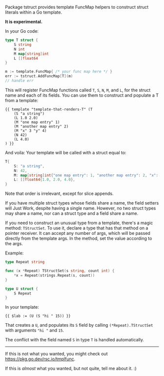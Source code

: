 Package tstruct provides template FuncMap helpers to construct struct literals within a Go template.

**It is experimental.**

In your Go code:

```go
type T struct {
    S string
    N int
    M map[string]int
    L []float64
}

m := template.FuncMap{ /* your func map here */ }
err := tstruct.AddFuncMap[T](m)
// handle err
```

This will register FuncMap functions called `T`, `S`, `N`, `M`, and `L`, for the struct name and each of its fields. You can use them to construct and populate a T from a template:

```
{{ template "template-that-renders-T" (T
    (S "a string")
    (L 1.0 2.0)
    (M "one map entry" 1)
    (M "another map entry" 2)
    (M "x" 3 "y" 4)
    (N 42)
    (L 4.0)
) }}
```

And voila: Your template will be called with a struct equal to:

```go
T{
    S: "a string",
    N: 42,
    M: map[string]int{"one map entry": 1, "another map entry": 2, "x": 3, "y": 4},
    L: []float64{1.0, 2.0, 4.0},
}
```

Note that order is irrelevant, except for slice appends.

If you have multiple struct types whose fields share a name, the field setters will Just Work, despite having a single name. However, no two struct types may share a name, nor can a struct type and a field share a name.

If you need to construct an unusual type from a template, there's a magic method: `TStructSet`. To use it, declare a type that has that method on a pointer receiver. It can accept any number of args, which will be passed directly from the template args. In the method, set the value according to the args.

Example:

```go
type Repeat string

func (x *Repeat) TStructSet(s string, count int) {
	*x = Repeat(strings.Repeat(s, count))
}

type U struct {
    S Repeat
}
```

In your template:

```
{{ $lab := (U (S "hi " 15)) }}
```

That creates a `U`, and populates its `S` field by calling `(*Repeat).TStructSet` with arguments `"hi "` and `15`.

The conflict with the field named `S` in type `T` is handled automatically.

---

If this is not what you wanted, you might check out https://pkg.go.dev/rsc.io/tmplfunc.

If this is _almost_ what you wanted, but not quite, tell me about it. :)
